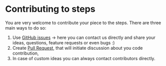 # Contributing to steps
You are very welcome to contribute your piece to the steps. There are three main ways to do so:
1. Use [GitHub issues](https://github.com/neptune-ml/steps/issues) -> here you can contact us directly and share your ideas, questions, feature requests or even bugs :)
2. Create [Pull Request](https://github.com/neptune-ml/steps/pulls), that will initiate discussion about you code contribution,
3. In case of custom ideas you can always contact contributors directly.
